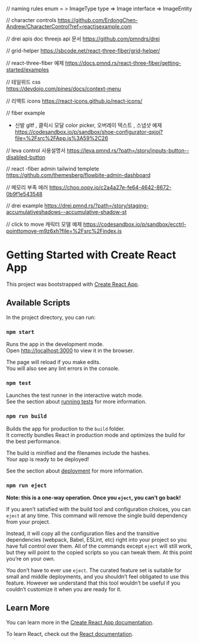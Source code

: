 


// naming rules
enum = > ImageType
type => Image
interface => ImageEntity

// character controls
https://github.com/ErdongChen-Andrew/CharacterControl?ref=reactjsexample.com

// drei apis doc threejs api 문서
https://github.com/pmndrs/drei

// grid-helper
https://sbcode.net/react-three-fiber/grid-helper/

// react-three-fiber 예제
https://docs.pmnd.rs/react-three-fiber/getting-started/examples

// 테일위드 css\
https://devdojo.com/pines/docs/context-menu

// 리액트 icons
https://react-icons.github.io/react-icons/

// fiber example
- 신발 gltf , 클릭시 모달 color picker, 오버레이 텍스트 , 스냅샷 예제
https://codesandbox.io/p/sandbox/shoe-configurator-qxjoj?file=%2Fsrc%2FApp.js%3A59%2C26

// leva control 사용설명서
https://leva.pmnd.rs/?path=/story/inputs-button--disabled-button

// react -fiber admin tailwind templete
https://github.com/themesberg/flowbite-admin-dashboard

// 메모리 부족 에러 
https://choo.oopy.io/c2a4a27e-fe64-4642-8672-0b9f1e543548

// drei example
https://drei.pmnd.rs/?path=/story/staging-accumulativeshadows--accumulative-shadow-st

// click to move 캐릭터 모델 예제
https://codesandbox.io/p/sandbox/ecctrl-pointtomove-m9z6xh?file=%2Fsrc%2Findex.js

# Getting Started with Create React App

This project was bootstrapped with [Create React App](https://github.com/facebook/create-react-app).

## Available Scripts

In the project directory, you can run:

### `npm start`

Runs the app in the development mode.\
Open [http://localhost:3000](http://localhost:3000) to view it in the browser.

The page will reload if you make edits.\
You will also see any lint errors in the console.

### `npm test`

Launches the test runner in the interactive watch mode.\
See the section about [running tests](https://facebook.github.io/create-react-app/docs/running-tests) for more information.

### `npm run build`

Builds the app for production to the `build` folder.\
It correctly bundles React in production mode and optimizes the build for the best performance.

The build is minified and the filenames include the hashes.\
Your app is ready to be deployed!

See the section about [deployment](https://facebook.github.io/create-react-app/docs/deployment) for more information.

### `npm run eject`

**Note: this is a one-way operation. Once you `eject`, you can’t go back!**

If you aren’t satisfied with the build tool and configuration choices, you can `eject` at any time. This command will remove the single build dependency from your project.

Instead, it will copy all the configuration files and the transitive dependencies (webpack, Babel, ESLint, etc) right into your project so you have full control over them. All of the commands except `eject` will still work, but they will point to the copied scripts so you can tweak them. At this point you’re on your own.

You don’t have to ever use `eject`. The curated feature set is suitable for small and middle deployments, and you shouldn’t feel obligated to use this feature. However we understand that this tool wouldn’t be useful if you couldn’t customize it when you are ready for it.

## Learn More

You can learn more in the [Create React App documentation](https://facebook.github.io/create-react-app/docs/getting-started).

To learn React, check out the [React documentation](https://reactjs.org/).
